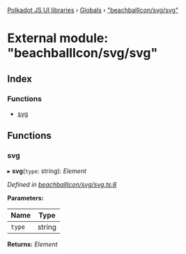 [Polkadot JS UI libraries](../README.md) › [Globals](../globals.md) › ["beachballIcon/svg/svg"](_beachballicon_svg_svg_.md)

# External module: "beachballIcon/svg/svg"

## Index

### Functions

* [svg](_beachballicon_svg_svg_.md#svg)

## Functions

###  svg

▸ **svg**(`type`: string): *Element*

*Defined in [beachballIcon/svg/svg.ts:8](https://github.com/polkadot-js/ui/blob/fd110715/packages/ui-shared/src/beachballIcon/svg/svg.ts#L8)*

**Parameters:**

Name | Type |
------ | ------ |
`type` | string |

**Returns:** *Element*
